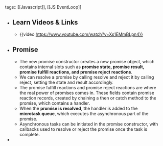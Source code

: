 tags:: [[Javascript]], [[JS EventLoop]]

- ## Learn Videos & Links
	- {{video https://www.youtube.com/watch?v=Xs1EMmBLpn4}}
- ## Promise
	- The new promise constructor creates a new promise object, which contains internal slots such as **promise state, promise result, promise fulfill reactions, and promise reject reactions**.
	- We can resolve a promise by calling resolve and reject it by calling reject, setting the state and result accordingly.
	- The promise fulfill reactions and promise reject reactions are where the real power of promises comes in. These fields contain promise reaction records, created by chaining a then or catch method to the promise, which contains a handler.
	- When the **promise is resolved**, the handler is added to the **microtask queue**, which executes the asynchronous part of the promise.
	- Asynchronous tasks can be initiated in the promise constructor, with callbacks used to resolve or reject the promise once the task is complete.
-
